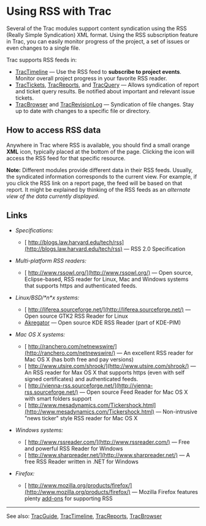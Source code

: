 # Using RSS with Trac


Several of the Trac modules support content syndication using the RSS (Really Simple Syndication) XML format.
Using the RSS subscription feature in Trac, you can easily monitor progress of the project, a set of issues or even changes to a single file.


Trac supports RSS feeds in:

- [TracTimeline](trac-timeline) —  Use the RSS feed to **subscribe to project events**.
  Monitor overall project progress in your favorite RSS reader.
- [TracTickets](trac-tickets), [TracReports](trac-reports), and [TracQuery](trac-query) — Allows syndication of report and ticket query results.
  Be notified about important and relevant issue tickets.
- [TracBrowser](trac-browser) and [TracRevisionLog](trac-revision-log) — Syndication of file changes.
  Stay up to date with changes to a specific file or directory.

## How to access RSS data


Anywhere in Trac where RSS is available, you should find a small orange **XML** icon, typically placed at the bottom of the page. Clicking the icon will access the RSS feed for that specific resource.

**Note:** Different modules provide different data in their RSS feeds. Usually, the syndicated information corresponds to the current view. For example, if you click the RSS link on a report page, the feed will be based on that report. It might be explained by thinking of the RSS feeds as an *alternate view of the data currently displayed*.

## Links

- *Specifications:*

  - [ http://blogs.law.harvard.edu/tech/rss](http://blogs.law.harvard.edu/tech/rss) — RSS 2.0 Specification

- *Multi-platform RSS readers:*

  - [ http://www.rssowl.org/](http://www.rssowl.org/) — Open source, Eclipse-based, RSS reader for Linux, Mac and Windows systems that supports https and authenticated feeds.

- *Linux/BSD/\*n\*x systems:*

  - [ http://liferea.sourceforge.net/](http://liferea.sourceforge.net/) — Open source GTK2 RSS Reader for Linux
  - [ Akregator](http://akregator.sourceforge.net/) — Open source KDE RSS Reader (part of KDE-PIM)

- *Mac OS X systems:*

  - [ http://ranchero.com/netnewswire/](http://ranchero.com/netnewswire/) — An excellent RSS reader for Mac OS X (has both free and pay versions)
  - [ http://www.utsire.com/shrook/](http://www.utsire.com/shrook/) — An RSS reader for Max OS X that supports https (even with self signed certificates) and authenticated feeds.
  - [ http://vienna-rss.sourceforge.net/](http://vienna-rss.sourceforge.net/) — Open source Feed Reader for Mac OS X with smart folders support
  - [ http://www.mesadynamics.com/Tickershock.html](http://www.mesadynamics.com/Tickershock.html) — Non-intrusive "news ticker" style RSS reader for Mac OS X

- *Windows systems:*

  - [ http://www.rssreader.com/](http://www.rssreader.com/) — Free and powerful RSS Reader for Windows
  - [ http://www.sharpreader.net/](http://www.sharpreader.net/) — A free RSS Reader written in .NET for Windows

- *Firefox:*

  - [ http://www.mozilla.org/products/firefox/](http://www.mozilla.org/products/firefox/) — Mozilla Firefox features plenty [ add-ons](https://addons.mozilla.org/en-US/firefox/search/?q=rss&appver=&platform=) for supporting RSS

---


See also: [TracGuide](trac-guide), [TracTimeline](trac-timeline), [TracReports](trac-reports), [TracBrowser](trac-browser)